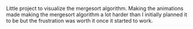 Little project to visualize the mergesort algorithm.  Making the animations made making the mergesort algorithm a lot harder than I initially planned it to be but the frustration was worth it once it started to work.
